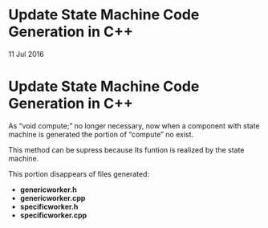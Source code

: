 # Update State Machine Code Generation in C++

<span class="post-date">11 Jul 2016</span>

# Update State Machine Code Generation in C++

As “void compute;” no longer necessary, now when a component with state machine is generated the portion of “compute” no exist.

This method can be supress because Its funtion is realized by the state machine.

This portion disappears of files generated:

*   **genericworker.h**
*   **genericworker.cpp**
*   **specificworker.h**
*   **specificworker.cpp**